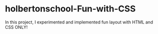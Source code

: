 # holbertonschool-Fun-with-CSS
In this project, I experimented and implemented fun layout with HTML and CSS ONLY!
